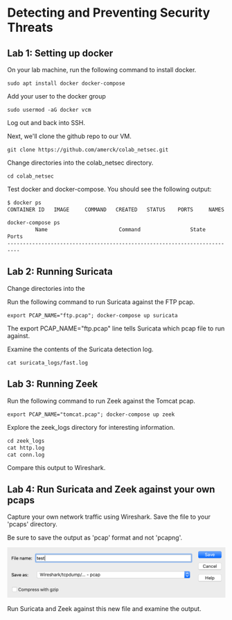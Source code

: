 # Detecting and Preventing Security Threats

## Lab 1: Setting up docker

On your lab machine, run the following command to install docker.

```commandline
sudo apt install docker docker-compose
```

Add your user to the docker group

```commandline
sudo usermod -aG docker vcm
```

Log out and back into SSH.

Next, we'll clone the github repo to our VM.

```commandline
git clone https://github.com/amerck/colab_netsec.git
```

Change directories into the colab_netsec directory.

```commandline
cd colab_netsec
```

Test docker and docker-compose. You should see the following output:

```comandline
$ docker ps
CONTAINER ID   IMAGE     COMMAND   CREATED   STATUS    PORTS     NAMES
```

```commandline
docker-compose ps
         Name                       Command                State     Ports
--------------------------------------------------------------------------
```

## Lab 2: Running Suricata

Change directories into the 

Run the following command to run Suricata against the FTP pcap.

```commandline
export PCAP_NAME="ftp.pcap"; docker-compose up suricata
```

The export PCAP_NAME="ftp.pcap" line tells Suricata which pcap file to run against.

Examine the contents of the Suricata detection log.

```commandline
cat suricata_logs/fast.log
```

## Lab 3: Running Zeek

Run the following command to run Zeek against the Tomcat pcap.

```commandline
export PCAP_NAME="tomcat.pcap"; docker-compose up zeek
```

Explore the zeek_logs directory for interesting information.

```commandline
cd zeek_logs
cat http.log
cat conn.log
```

Compare this output to Wireshark.

## Lab 4: Run Suricata and Zeek against your own pcaps

Capture your own network traffic using Wireshark. Save the file to your 'pcaps' directory.

Be sure to save the output as 'pcap' format and not 'pcapng'.

![save_pcap](img/save_pcap.png)

Run Suricata and Zeek against this new file and examine the output.